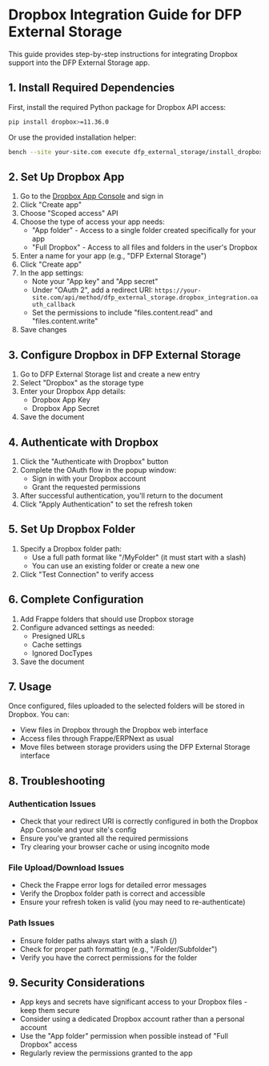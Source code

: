 # Dropbox Integration Guide for DFP External Storage

This guide provides step-by-step instructions for integrating Dropbox support into the DFP External Storage app.

## 1. Install Required Dependencies

First, install the required Python package for Dropbox API access:

```bash
pip install dropbox>=11.36.0
```

Or use the provided installation helper:

```bash
bench --site your-site.com execute dfp_external_storage/install_dropbox.py
```

## 2. Set Up Dropbox App

1. Go to the [Dropbox App Console](https://www.dropbox.com/developers/apps) and sign in
2. Click "Create app"
3. Choose "Scoped access" API
4. Choose the type of access your app needs:
   - "App folder" - Access to a single folder created specifically for your app
   - "Full Dropbox" - Access to all files and folders in the user's Dropbox
5. Enter a name for your app (e.g., "DFP External Storage")
6. Click "Create app"
7. In the app settings:
   - Note your "App key" and "App secret"
   - Under "OAuth 2", add a redirect URI:
     `https://your-site.com/api/method/dfp_external_storage.dropbox_integration.oauth_callback`
   - Set the permissions to include "files.content.read" and "files.content.write"
8. Save changes

## 3. Configure Dropbox in DFP External Storage

1. Go to DFP External Storage list and create a new entry
2. Select "Dropbox" as the storage type
3. Enter your Dropbox App details:
   - Dropbox App Key
   - Dropbox App Secret
4. Save the document

## 4. Authenticate with Dropbox

1. Click the "Authenticate with Dropbox" button
2. Complete the OAuth flow in the popup window:
   - Sign in with your Dropbox account
   - Grant the requested permissions
3. After successful authentication, you'll return to the document
4. Click "Apply Authentication" to set the refresh token

## 5. Set Up Dropbox Folder

1. Specify a Dropbox folder path:
   - Use a full path format like "/MyFolder" (it must start with a slash)
   - You can use an existing folder or create a new one
2. Click "Test Connection" to verify access

## 6. Complete Configuration

1. Add Frappe folders that should use Dropbox storage
2. Configure advanced settings as needed:
   - Presigned URLs
   - Cache settings
   - Ignored DocTypes
3. Save the document

## 7. Usage

Once configured, files uploaded to the selected folders will be stored in Dropbox. You can:

- View files in Dropbox through the Dropbox web interface
- Access files through Frappe/ERPNext as usual
- Move files between storage providers using the DFP External Storage interface

## 8. Troubleshooting

### Authentication Issues

- Check that your redirect URI is correctly configured in both the Dropbox App Console and your site's config
- Ensure you've granted all the required permissions
- Try clearing your browser cache or using incognito mode

### File Upload/Download Issues

- Check the Frappe error logs for detailed error messages
- Verify the Dropbox folder path is correct and accessible
- Ensure your refresh token is valid (you may need to re-authenticate)

### Path Issues

- Ensure folder paths always start with a slash (/)
- Check for proper path formatting (e.g., "/Folder/Subfolder")
- Verify you have the correct permissions for the folder

## 9. Security Considerations

- App keys and secrets have significant access to your Dropbox files - keep them secure
- Consider using a dedicated Dropbox account rather than a personal account
- Use the "App folder" permission when possible instead of "Full Dropbox" access
- Regularly review the permissions granted to the app
